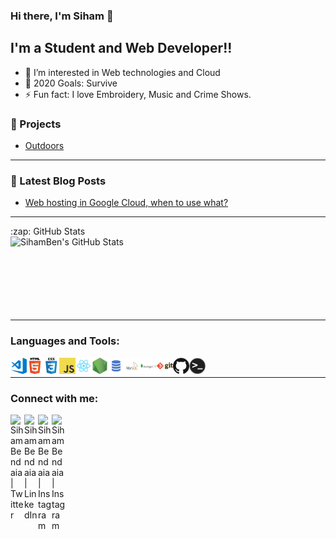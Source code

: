 ### Hi there, I'm Siham 👋

## I'm a Student and Web Developer!!

- 🌱 I’m interested in Web technologies and Cloud
- 🥅 2020 Goals: Survive
- ⚡ Fun fact: I love Embroidery, Music and Crime Shows.



### 📕 Projects

<!-- PROJECTS-LIST:START -->

- [Outdoors](https://outdoors-5678789.netlify.app/booking.html)

<!-- PROJECTS-LIST:END -->

---

### 📕 Latest Blog Posts

<!-- BLOG-POST-LIST:START -->

- [Web hosting in Google Cloud, when to use what?](https://medium.com/@siham.bendaia37/web-hosting-in-google-cloud-when-to-use-what-8dcd6e6ef705)

<!-- BLOG-POST-LIST:END -->

---


  <summary>:zap: GitHub Stats</summary>

  <img align="left" display="block" alt="SihamBen's GitHub Stats" src="https://github-readme-stats.codestackr.vercel.app/api?username=SihamBen&show_icons=true&hide_border=true" />

<br />
<br />
<br />
<br />
<br />
<br />
<br />

---

### Languages and Tools:

<img align="left" alt="Visual Studio Code" width="26px" src="https://raw.githubusercontent.com/github/explore/80688e429a7d4ef2fca1e82350fe8e3517d3494d/topics/visual-studio-code/visual-studio-code.png" />
<img align="left" alt="HTML5" width="26px" src="https://raw.githubusercontent.com/github/explore/80688e429a7d4ef2fca1e82350fe8e3517d3494d/topics/html/html.png" />
<img align="left" alt="CSS3" width="26px" src="https://raw.githubusercontent.com/github/explore/80688e429a7d4ef2fca1e82350fe8e3517d3494d/topics/css/css.png" />
<img align="left" alt="JavaScript" width="26px" src="https://raw.githubusercontent.com/github/explore/80688e429a7d4ef2fca1e82350fe8e3517d3494d/topics/javascript/javascript.png" />
<img align="left" alt="React" width="26px" src="https://raw.githubusercontent.com/github/explore/80688e429a7d4ef2fca1e82350fe8e3517d3494d/topics/react/react.png" />
<img align="left" alt="Node.js" width="26px" src="https://raw.githubusercontent.com/github/explore/80688e429a7d4ef2fca1e82350fe8e3517d3494d/topics/nodejs/nodejs.png" />
<img align="left" alt="SQL" width="26px" src="https://raw.githubusercontent.com/github/explore/80688e429a7d4ef2fca1e82350fe8e3517d3494d/topics/sql/sql.png" />
<img align="left" alt="MySQL" width="26px" src="https://raw.githubusercontent.com/github/explore/80688e429a7d4ef2fca1e82350fe8e3517d3494d/topics/mysql/mysql.png" />
<img align="left" alt="MongoDB" width="26px" src="https://raw.githubusercontent.com/github/explore/80688e429a7d4ef2fca1e82350fe8e3517d3494d/topics/mongodb/mongodb.png" />
<img align="left" alt="Git" width="26px" src="https://raw.githubusercontent.com/github/explore/80688e429a7d4ef2fca1e82350fe8e3517d3494d/topics/git/git.png" />
<img align="left" alt="GitHub" width="26px" src="https://raw.githubusercontent.com/github/explore/78df643247d429f6cc873026c0622819ad797942/topics/github/github.png" />
<img align="left" alt="Terminal" width="26px" src="https://raw.githubusercontent.com/github/explore/80688e429a7d4ef2fca1e82350fe8e3517d3494d/topics/terminal/terminal.png" />
<br />

---
### Connect with me:

[<img align="left" alt="SihamBendaia | Twitter" width="22px" src="https://cdn.jsdelivr.net/npm/simple-icons@v3/icons/twitter.svg" />][twitter]
[<img align="left" alt="SihamBendaia | LinkedIn" width="22px" src="https://cdn.jsdelivr.net/npm/simple-icons@v3/icons/linkedin.svg" />][linkedin]
[<img align="left" alt="SihamBendaia | Instagram" width="22px" src="https://cdn.jsdelivr.net/npm/simple-icons@v3/icons/instagram.svg" />][instagram]
[<img align="left" alt="SihamBendaia | Instagram" width="22px" src="https://cdn.jsdelivr.net/npm/simple-icons@v3/icons/codepen.svg" />][codepen]


[twitter]: https://twitter.com/BendaiaS
[instagram]: https://www.instagram.com/sihambendaia/
[linkedin]: https://www.linkedin.com/in/siham-ben-daia-791820165/
[codepen]: https://codepen.io/SihamBenDaia
